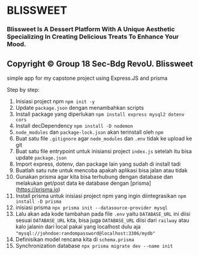 # BLISSWEET
### Blissweet Is A Dessert Platform With A Unique Aesthetic Specializing In Creating Delicious Treats To Enhance Your Mood.

Copyright © Group 18 Sec-Bdg RevoU. Blissweet
-----------------------------------------------------------------------------------------------------------------------------



simple app for my capstone project using Express.JS and prisma 

Step by step:
1. Inisiasi project npm `npm init -y`
2. Update `package.json` dengan menambahkan scripts
3. Install package yang diperlukan `npm install express mysql2 dotenv cors`
4. Install decDependency `npm install -D nodemon`
5. `node_modules` dan `package-lock.json` akan terinstall oleh `npm`
6. Buat satu file `.gitignore` agar `node_modules` dan `.env` tidak ke upload ke git
7. Buat satu file entrypoint untuk inisiansi project `index.js` setelah itu  bisa update `package.json`
8. Import express, dotenv, dan package lain yang sudah di install tadi
9. Buatlah satu rute untuk mencoba apakah aplikasi bisa jalan atau tidak
10. Gunakan prisma agar kita bisa terhubung dengan database dan melakukan get/post data ke database dengan [prisma] (https://prisma.io)
11. Install prisma untuk inisiasi project npm yang ingin diintegrasikan `npm install -D prisma`
12. inisiasi prisma `npx prisma init --datasource-provider mysql`
13. Lalu akan ada kode tambahan pada file `.env` yaitu `DATABASE_URL` ini diisi sesuai `DATABASE_URL` kita, bisa juga `DATABASE_URL` diisi dari `railway` atau kalo jalanin dari local pakai yang localhost dulu aja `"mysql://johndoe:randompassword@localhost:3306/mydb"`
14. Definisikan model rencana kita di `schema.prisma`
15. Synchronization database `npx prisma migrate dev --name init`
